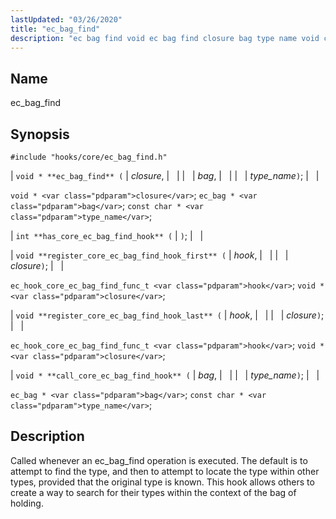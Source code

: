 ```yaml
---
lastUpdated: "03/26/2020"
title: "ec_bag_find"
description: "ec bag find void ec bag find closure bag type name void closure ec bag bag const char type name int has core ec bag find hook void register core ec bag find hook first hook closure ec hook core ec bag find func t hook void closure void register..."
---
```


<a name="hooks.core.ec_bag_find"></a> 
## Name

ec_bag_find

## Synopsis

`#include "hooks/core/ec_bag_find.h"`

| `void * **ec_bag_find** (` | <var class="pdparam">closure</var>, |   |
|   | <var class="pdparam">bag</var>, |   |
|   | <var class="pdparam">type_name</var>`)`; |   |

`void * <var class="pdparam">closure</var>`;
`ec_bag * <var class="pdparam">bag</var>`;
`const char * <var class="pdparam">type_name</var>`;

| `int **has_core_ec_bag_find_hook** (` | `)`; |   |

| `void **register_core_ec_bag_find_hook_first** (` | <var class="pdparam">hook</var>, |   |
|   | <var class="pdparam">closure</var>`)`; |   |

`ec_hook_core_ec_bag_find_func_t <var class="pdparam">hook</var>`;
`void *<var class="pdparam">closure</var>`;

| `void **register_core_ec_bag_find_hook_last** (` | <var class="pdparam">hook</var>, |   |
|   | <var class="pdparam">closure</var>`)`; |   |

`ec_hook_core_ec_bag_find_func_t <var class="pdparam">hook</var>`;
`void *<var class="pdparam">closure</var>`;

| `void * **call_core_ec_bag_find_hook** (` | <var class="pdparam">bag</var>, |   |
|   | <var class="pdparam">type_name</var>`)`; |   |

`ec_bag * <var class="pdparam">bag</var>`;
`const char * <var class="pdparam">type_name</var>`;<a name="idp38177152"></a> 
## Description

Called whenever an ec_bag_find operation is executed. The default is to attempt to find the type, and then to attempt to locate the type within other types, provided that the original type is known. This hook allows others to create a way to search for their types within the context of the bag of holding.